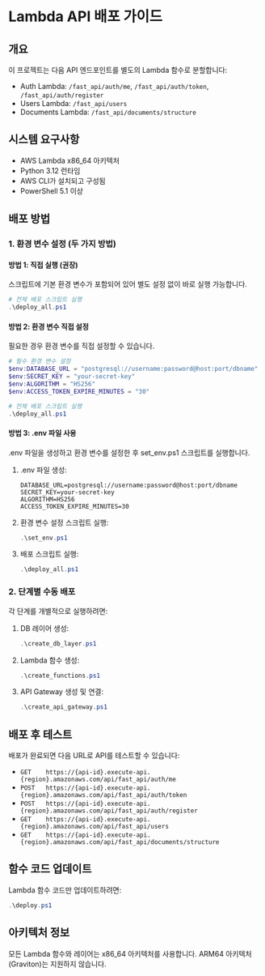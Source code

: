 # Lambda API 배포 가이드

## 개요

이 프로젝트는 다음 API 엔드포인트를 별도의 Lambda 함수로 분할합니다:

- Auth Lambda: `/fast_api/auth/me`, `/fast_api/auth/token`, `/fast_api/auth/register`
- Users Lambda: `/fast_api/users`
- Documents Lambda: `/fast_api/documents/structure`

## 시스템 요구사항

- AWS Lambda x86_64 아키텍처
- Python 3.12 런타임
- AWS CLI가 설치되고 구성됨
- PowerShell 5.1 이상

## 배포 방법

### 1. 환경 변수 설정 (두 가지 방법)

#### 방법 1: 직접 실행 (권장)
스크립트에 기본 환경 변수가 포함되어 있어 별도 설정 없이 바로 실행 가능합니다.

```powershell
# 전체 배포 스크립트 실행
.\deploy_all.ps1
```

#### 방법 2: 환경 변수 직접 설정
필요한 경우 환경 변수를 직접 설정할 수 있습니다.

```powershell
# 필수 환경 변수 설정
$env:DATABASE_URL = "postgresql://username:password@host:port/dbname"
$env:SECRET_KEY = "your-secret-key"
$env:ALGORITHM = "HS256"
$env:ACCESS_TOKEN_EXPIRE_MINUTES = "30"

# 전체 배포 스크립트 실행
.\deploy_all.ps1
```

#### 방법 3: .env 파일 사용
.env 파일을 생성하고 환경 변수를 설정한 후 set_env.ps1 스크립트를 실행합니다.

1. .env 파일 생성:
   ```
   DATABASE_URL=postgresql://username:password@host:port/dbname
   SECRET_KEY=your-secret-key
   ALGORITHM=HS256
   ACCESS_TOKEN_EXPIRE_MINUTES=30
   ```

2. 환경 변수 설정 스크립트 실행:
   ```powershell
   .\set_env.ps1
   ```

3. 배포 스크립트 실행:
   ```powershell
   .\deploy_all.ps1
   ```

### 2. 단계별 수동 배포

각 단계를 개별적으로 실행하려면:

1. DB 레이어 생성:
   ```powershell
   .\create_db_layer.ps1
   ```

2. Lambda 함수 생성:
   ```powershell
   .\create_functions.ps1
   ```

3. API Gateway 생성 및 연결:
   ```powershell
   .\create_api_gateway.ps1
   ```

## 배포 후 테스트

배포가 완료되면 다음 URL로 API를 테스트할 수 있습니다:

- `GET    https://{api-id}.execute-api.{region}.amazonaws.com/api/fast_api/auth/me`
- `POST   https://{api-id}.execute-api.{region}.amazonaws.com/api/fast_api/auth/token`
- `POST   https://{api-id}.execute-api.{region}.amazonaws.com/api/fast_api/auth/register`
- `GET    https://{api-id}.execute-api.{region}.amazonaws.com/api/fast_api/users`
- `GET    https://{api-id}.execute-api.{region}.amazonaws.com/api/fast_api/documents/structure`

## 함수 코드 업데이트

Lambda 함수 코드만 업데이트하려면:

```powershell
.\deploy.ps1
```

## 아키텍처 정보

모든 Lambda 함수와 레이어는 x86_64 아키텍처를 사용합니다. ARM64 아키텍처(Graviton)는 지원하지 않습니다.